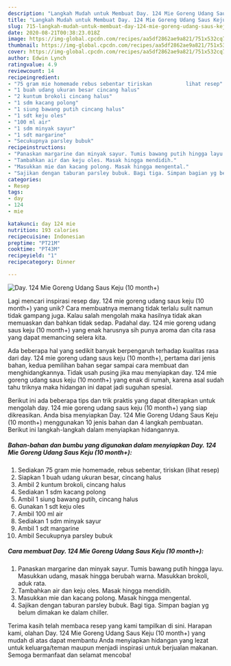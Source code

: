 ```yaml
---
description: "Langkah Mudah untuk Membuat Day. 124 Mie Goreng Udang Saus Keju (10 month+) Anti Gagal"
title: "Langkah Mudah untuk Membuat Day. 124 Mie Goreng Udang Saus Keju (10 month+) Anti Gagal"
slug: 715-langkah-mudah-untuk-membuat-day-124-mie-goreng-udang-saus-keju-10-month-anti-gagal
date: 2020-08-21T00:38:23.018Z
image: https://img-global.cpcdn.com/recipes/aa5df2862ae9a821/751x532cq70/day-124-mie-goreng-udang-saus-keju-10-month-foto-resep-utama.jpg
thumbnail: https://img-global.cpcdn.com/recipes/aa5df2862ae9a821/751x532cq70/day-124-mie-goreng-udang-saus-keju-10-month-foto-resep-utama.jpg
cover: https://img-global.cpcdn.com/recipes/aa5df2862ae9a821/751x532cq70/day-124-mie-goreng-udang-saus-keju-10-month-foto-resep-utama.jpg
author: Edwin Lynch
ratingvalue: 4.9
reviewcount: 14
recipeingredient:
- "75 gram mie homemade rebus sebentar tiriskan           lihat resep"
- "1 buah udang ukuran besar cincang halus"
- "2 kuntum brokoli cincang halus"
- "1 sdm kacang polong"
- "1 siung bawang putih cincang halus"
- "1 sdt keju oles"
- "100 ml air"
- "1 sdm minyak sayur"
- "1 sdt margarine"
- "Secukupnya parsley bubuk"
recipeinstructions:
- "Panaskan margarine dan minyak sayur. Tumis bawang putih hingga layu. Masukkan udang, masak hingga berubah warna. Masukkan brokoli, aduk rata."
- "Tambahkan air dan keju oles. Masak hingga mendidih."
- "Masukkan mie dan kacang polong. Masak hingga mengental."
- "Sajikan dengan taburan parsley bubuk. Bagi tiga. Simpan bagian yg belum dimakan ke dalam chiller."
categories:
- Resep
tags:
- day
- 124
- mie

katakunci: day 124 mie 
nutrition: 193 calories
recipecuisine: Indonesian
preptime: "PT21M"
cooktime: "PT43M"
recipeyield: "1"
recipecategory: Dinner

---
```



![Day. 124 Mie Goreng Udang Saus Keju (10 month+)](https://img-global.cpcdn.com/recipes/aa5df2862ae9a821/751x532cq70/day-124-mie-goreng-udang-saus-keju-10-month-foto-resep-utama.jpg)

Lagi mencari inspirasi resep day. 124 mie goreng udang saus keju (10 month+) yang unik? Cara membuatnya memang tidak terlalu sulit namun tidak gampang juga. Kalau salah mengolah maka hasilnya tidak akan memuaskan dan bahkan tidak sedap. Padahal day. 124 mie goreng udang saus keju (10 month+) yang enak harusnya sih punya aroma dan cita rasa yang dapat memancing selera kita.



Ada beberapa hal yang sedikit banyak berpengaruh terhadap kualitas rasa dari day. 124 mie goreng udang saus keju (10 month+), pertama dari jenis bahan, kedua pemilihan bahan segar sampai cara membuat dan menghidangkannya. Tidak usah pusing jika mau menyiapkan day. 124 mie goreng udang saus keju (10 month+) yang enak di rumah, karena asal sudah tahu triknya maka hidangan ini dapat jadi suguhan spesial.


Berikut ini ada beberapa tips dan trik praktis yang dapat diterapkan untuk mengolah day. 124 mie goreng udang saus keju (10 month+) yang siap dikreasikan. Anda bisa menyiapkan Day. 124 Mie Goreng Udang Saus Keju (10 month+) menggunakan 10 jenis bahan dan 4 langkah pembuatan. Berikut ini langkah-langkah dalam menyiapkan hidangannya.

<!--inarticleads1-->

##### Bahan-bahan dan bumbu yang digunakan dalam menyiapkan Day. 124 Mie Goreng Udang Saus Keju (10 month+):

1. Sediakan 75 gram mie homemade, rebus sebentar, tiriskan           (lihat resep)
1. Siapkan 1 buah udang ukuran besar, cincang halus
1. Ambil 2 kuntum brokoli, cincang halus
1. Sediakan 1 sdm kacang polong
1. Ambil 1 siung bawang putih, cincang halus
1. Gunakan 1 sdt keju oles
1. Ambil 100 ml air
1. Sediakan 1 sdm minyak sayur
1. Ambil 1 sdt margarine
1. Ambil Secukupnya parsley bubuk




<!--inarticleads2-->

##### Cara membuat Day. 124 Mie Goreng Udang Saus Keju (10 month+):

1. Panaskan margarine dan minyak sayur. Tumis bawang putih hingga layu. Masukkan udang, masak hingga berubah warna. Masukkan brokoli, aduk rata.
1. Tambahkan air dan keju oles. Masak hingga mendidih.
1. Masukkan mie dan kacang polong. Masak hingga mengental.
1. Sajikan dengan taburan parsley bubuk. Bagi tiga. Simpan bagian yg belum dimakan ke dalam chiller.




Terima kasih telah membaca resep yang kami tampilkan di sini. Harapan kami, olahan Day. 124 Mie Goreng Udang Saus Keju (10 month+) yang mudah di atas dapat membantu Anda menyiapkan hidangan yang lezat untuk keluarga/teman maupun menjadi inspirasi untuk berjualan makanan. Semoga bermanfaat dan selamat mencoba!
